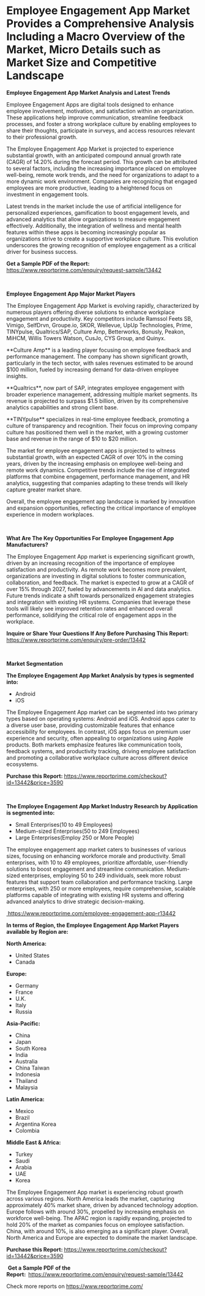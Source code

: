 <p><h1>Employee Engagement App Market Provides a Comprehensive Analysis Including a Macro Overview of the Market, Micro Details such as Market Size and Competitive Landscape</h1></p><p><strong>Employee Engagement App Market Analysis and Latest Trends</strong></p>
<p><p>Employee Engagement Apps are digital tools designed to enhance employee involvement, motivation, and satisfaction within an organization. These applications help improve communication, streamline feedback processes, and foster a strong workplace culture by enabling employees to share their thoughts, participate in surveys, and access resources relevant to their professional growth.</p><p>The Employee Engagement App Market is projected to experience substantial growth, with an anticipated compound annual growth rate (CAGR) of 14.20% during the forecast period. This growth can be attributed to several factors, including the increasing importance placed on employee well-being, remote work trends, and the need for organizations to adapt to a more dynamic work environment. Companies are recognizing that engaged employees are more productive, leading to a heightened focus on investment in engagement tools.</p><p>Latest trends in the market include the use of artificial intelligence for personalized experiences, gamification to boost engagement levels, and advanced analytics that allow organizations to measure engagement effectively. Additionally, the integration of wellness and mental health features within these apps is becoming increasingly popular as organizations strive to create a supportive workplace culture. This evolution underscores the growing recognition of employee engagement as a critical driver for business success.</p></p>
<p><strong>Get a Sample PDF of the Report:&nbsp;</strong> <a href="https://www.reportprime.com/enquiry/request-sample/13442?utm_campaign=2747&utm_medium=2&utm_source=Github&utm_content=ia&utm_term=20032025&utm_id=employee-engagement-app">https://www.reportprime.com/enquiry/request-sample/13442</a></p>
<p>&nbsp;</p>
<p><strong>Employee Engagement App Major Market Players</strong></p>
<p><p>The Employee Engagement App Market is evolving rapidly, characterized by numerous players offering diverse solutions to enhance workplace engagement and productivity. Key competitors include Ramssol Feets SB, Vimigo, SelfDrvn, Groupe.io, SKOR, Wellevue, UpUp Technologies, Prime, TINYpulse, Qualtrics/SAP, Culture Amp, Betterworks, Bonusly, Peakon, MiHCM, Willis Towers Watson, CusJo, CYS Group, and Quinyx.</p><p>**Culture Amp** is a leading player focusing on employee feedback and performance management. The company has shown significant growth, particularly in the tech sector, with sales revenues estimated to be around $100 million, fueled by increasing demand for data-driven employee insights.</p><p>**Qualtrics**, now part of SAP, integrates employee engagement with broader experience management, addressing multiple market segments. Its revenue is projected to surpass $1.5 billion, driven by its comprehensive analytics capabilities and strong client base.</p><p>**TINYpulse** specializes in real-time employee feedback, promoting a culture of transparency and recognition. Their focus on improving company culture has positioned them well in the market, with a growing customer base and revenue in the range of $10 to $20 million.</p><p>The market for employee engagement apps is projected to witness substantial growth, with an expected CAGR of over 10% in the coming years, driven by the increasing emphasis on employee well-being and remote work dynamics. Competitive trends include the rise of integrated platforms that combine engagement, performance management, and HR analytics, suggesting that companies adapting to these trends will likely capture greater market share.</p><p>Overall, the employee engagement app landscape is marked by innovation and expansion opportunities, reflecting the critical importance of employee experience in modern workplaces.</p></p>
<p>&nbsp;</p>
<p><strong>What Are The Key Opportunities For Employee Engagement App Manufacturers?</strong></p>
<p><p>The Employee Engagement App market is experiencing significant growth, driven by an increasing recognition of the importance of employee satisfaction and productivity. As remote work becomes more prevalent, organizations are investing in digital solutions to foster communication, collaboration, and feedback. The market is expected to grow at a CAGR of over 15% through 2027, fueled by advancements in AI and data analytics. Future trends indicate a shift towards personalized engagement strategies and integration with existing HR systems. Companies that leverage these tools will likely see improved retention rates and enhanced overall performance, solidifying the critical role of engagement apps in the workplace.</p></p>
<p><strong>Inquire or Share Your Questions If Any Before Purchasing This Report:</strong> <a href="https://www.reportprime.com/enquiry/pre-order/13442?utm_campaign=2747&utm_medium=2&utm_source=Github&utm_content=ia&utm_term=20032025&utm_id=employee-engagement-app">https://www.reportprime.com/enquiry/pre-order/13442</a></p>
<p>&nbsp;</p>
<p><strong>Market Segmentation</strong></p>
<p><strong>The Employee Engagement App Market Analysis by types is segmented into:</strong></p>
<p><ul><li>Android</li><li>iOS</li></ul></p>
<p><p>The Employee Engagement App market can be segmented into two primary types based on operating systems: Android and iOS. Android apps cater to a diverse user base, providing customizable features that enhance accessibility for employees. In contrast, iOS apps focus on premium user experience and security, often appealing to organizations using Apple products. Both markets emphasize features like communication tools, feedback systems, and productivity tracking, driving employee satisfaction and promoting a collaborative workplace culture across different device ecosystems.</p></p>
<p><strong>Purchase this Report:&nbsp;</strong><a href="https://www.reportprime.com/checkout?id=13442&price=3590&utm_campaign=2747&utm_medium=2&utm_source=Github&utm_content=ia&utm_term=20032025&utm_id=employee-engagement-app">https://www.reportprime.com/checkout?id=13442&price=3590</a></p>
<p>&nbsp;</p>
<p><strong>The Employee Engagement App Market Industry Research by Application is segmented into:</strong></p>
<p><ul><li>Small Enterprises(10 to 49 Employees)</li><li>Medium-sized Enterprises(50 to 249 Employees)</li><li>Large Enterprises(Employ 250 or More People)</li></ul></p>
<p><p>The employee engagement app market caters to businesses of various sizes, focusing on enhancing workforce morale and productivity. Small enterprises, with 10 to 49 employees, prioritize affordable, user-friendly solutions to boost engagement and streamline communication. Medium-sized enterprises, employing 50 to 249 individuals, seek more robust features that support team collaboration and performance tracking. Large enterprises, with 250 or more employees, require comprehensive, scalable platforms capable of integrating with existing HR systems and offering advanced analytics to drive strategic decision-making.</p></p>
<p><a href="https://www.reportprime.com/employee-engagement-app-r13442?utm_campaign=2747&utm_medium=2&utm_source=Github&utm_content=ia&utm_term=20032025&utm_id=employee-engagement-app">&nbsp;https://www.reportprime.com/employee-engagement-app-r13442</a></p>
<p><strong>In terms of Region, the Employee Engagement App Market Players available by Region are:</strong></p>
<p>
    <p> <strong> North America: </strong>
        <ul>
            <li>United States</li>
            <li>Canada</li>
        </ul>
        </p> 
    <p> <strong> Europe: </strong>
        <ul>
            <li>Germany</li>
            <li>France</li>
            <li>U.K.</li>
            <li>Italy</li>
            <li>Russia</li>
        </ul>
        </p> 
    <p> <strong> Asia-Pacific: </strong>
        <ul>
            <li>China</li>
            <li>Japan</li>
            <li>South Korea</li>
            <li>India</li>
            <li>Australia</li>
            <li>China Taiwan</li>
            <li>Indonesia</li>
            <li>Thailand</li>
            <li>Malaysia</li>
        </ul>
        </p> 
    <p> <strong> Latin America: </strong>
        <ul>
            <li>Mexico</li>
            <li>Brazil</li>
            <li>Argentina Korea</li>
            <li>Colombia</li>
        </ul>
        </p> 
    <p> <strong> Middle East & Africa: </strong>
        <ul>
            <li>Turkey</li>
            <li>Saudi</li>
            <li>Arabia</li>
            <li>UAE</li>
            <li>Korea</li>
        </ul>
    </p>
    </p>
<p><p>The Employee Engagement App market is experiencing robust growth across various regions. North America leads the market, capturing approximately 40% market share, driven by advanced technology adoption. Europe follows with around 30%, propelled by increasing emphasis on workforce well-being. The APAC region is rapidly expanding, projected to hold 20% of the market as companies focus on employee satisfaction. China, with around 10%, is also emerging as a significant player. Overall, North America and Europe are expected to dominate the market landscape. </p></p>
<p><strong>Purchase this Report: </strong><a href="https://www.reportprime.com/checkout?id=13442&price=3590&utm_campaign=2747&utm_medium=2&utm_source=Github&utm_content=ia&utm_term=20032025&utm_id=employee-engagement-app">https://www.reportprime.com/checkout?id=13442&price=3590</a></p>
<p>&nbsp;<strong>Get a Sample PDF of the Report:&nbsp;&nbsp;</strong><a href="https://www.reportprime.com/enquiry/request-sample/13442?utm_campaign=2747&utm_medium=2&utm_source=Github&utm_content=ia&utm_term=20032025&utm_id=employee-engagement-app">https://www.reportprime.com/enquiry/request-sample/13442</a></p>
<p><strong></strong></p>
<p>Check more reports on <a href="https://www.reportprime.com/?utm_campaign=2747&utm_medium=2&utm_source=Github&utm_content=ia&utm_term=20032025&utm_id=employee-engagement-app">https://www.reportprime.com/</a></p>